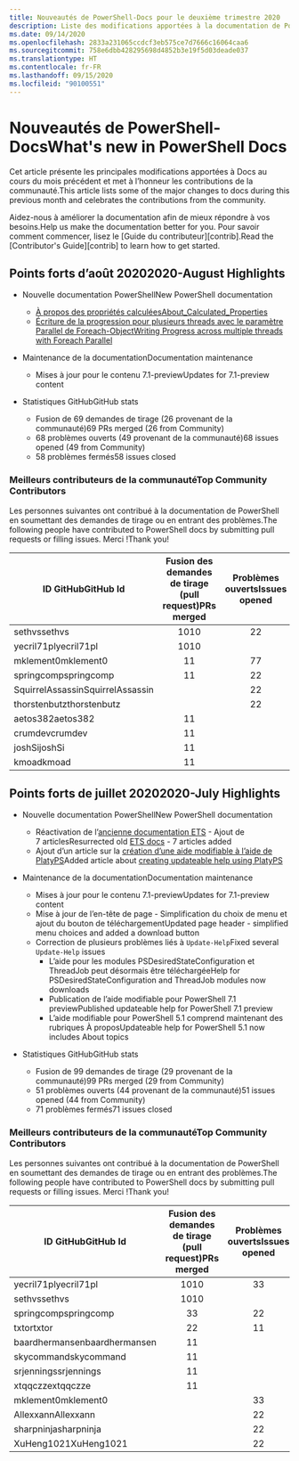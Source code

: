 ```yaml
---
title: Nouveautés de PowerShell-Docs pour le deuxième trimestre 2020
description: Liste des modifications apportées à la documentation de PowerShell.
ms.date: 09/14/2020
ms.openlocfilehash: 2833a231065ccdcf3eb575ce7d7666c16064caa6
ms.sourcegitcommit: 758e6dbb428295698d4852b3e19f5d03deade037
ms.translationtype: HT
ms.contentlocale: fr-FR
ms.lasthandoff: 09/15/2020
ms.locfileid: "90100551"
---
```

# <a name="whats-new-in-powershell-docs"></a><span data-ttu-id="8e405-103">Nouveautés de PowerShell-Docs</span><span class="sxs-lookup"><span data-stu-id="8e405-103">What's new in PowerShell Docs</span></span>

<span data-ttu-id="8e405-104">Cet article présente les principales modifications apportées à Docs au cours du mois précédent et met à l’honneur les contributions de la communauté.</span><span class="sxs-lookup"><span data-stu-id="8e405-104">This article lists some of the major changes to docs during this previous month and celebrates the contributions from the community.</span></span>

<span data-ttu-id="8e405-105">Aidez-nous à améliorer la documentation afin de mieux répondre à vos besoins.</span><span class="sxs-lookup"><span data-stu-id="8e405-105">Help us make the documentation better for you.</span></span> <span data-ttu-id="8e405-106">Pour savoir comment commencer, lisez le [Guide du contributeur][contrib].</span><span class="sxs-lookup"><span data-stu-id="8e405-106">Read the [Contributor's Guide][contrib] to learn how to get started.</span></span>

## <a name="2020-august-highlights"></a><span data-ttu-id="8e405-107">Points forts d’août 2020</span><span class="sxs-lookup"><span data-stu-id="8e405-107">2020-August Highlights</span></span>

- <span data-ttu-id="8e405-108">Nouvelle documentation PowerShell</span><span class="sxs-lookup"><span data-stu-id="8e405-108">New PowerShell documentation</span></span>
  - [<span data-ttu-id="8e405-109">À propos des propriétés calculées</span><span class="sxs-lookup"><span data-stu-id="8e405-109">About_Calculated_Properties</span></span>](/powershell/module/microsoft.powershell.core/about/about_calculated_properties)
  - [<span data-ttu-id="8e405-110">Écriture de la progression pour plusieurs threads avec le paramètre Parallel de Foreach-Object</span><span class="sxs-lookup"><span data-stu-id="8e405-110">Writing Progress across multiple threads with Foreach Parallel</span></span>](/powershell/scripting/learn/deep-dives/write-progress-across-multiple-threads)
- <span data-ttu-id="8e405-111">Maintenance de la documentation</span><span class="sxs-lookup"><span data-stu-id="8e405-111">Documentation maintenance</span></span>
  - <span data-ttu-id="8e405-112">Mises à jour pour le contenu 7.1-preview</span><span class="sxs-lookup"><span data-stu-id="8e405-112">Updates for 7.1-preview content</span></span>

- <span data-ttu-id="8e405-113">Statistiques GitHub</span><span class="sxs-lookup"><span data-stu-id="8e405-113">GitHub stats</span></span>
  - <span data-ttu-id="8e405-114">Fusion de 69 demandes de tirage (26 provenant de la communauté)</span><span class="sxs-lookup"><span data-stu-id="8e405-114">69 PRs merged (26 from Community)</span></span>
  - <span data-ttu-id="8e405-115">68 problèmes ouverts (49 provenant de la communauté)</span><span class="sxs-lookup"><span data-stu-id="8e405-115">68 issues opened (49 from Community)</span></span>
  - <span data-ttu-id="8e405-116">58 problèmes fermés</span><span class="sxs-lookup"><span data-stu-id="8e405-116">58 issues closed</span></span>

### <a name="top-community-contributors"></a><span data-ttu-id="8e405-117">Meilleurs contributeurs de la communauté</span><span class="sxs-lookup"><span data-stu-id="8e405-117">Top Community Contributors</span></span>

<span data-ttu-id="8e405-118">Les personnes suivantes ont contribué à la documentation de PowerShell en soumettant des demandes de tirage ou en entrant des problèmes.</span><span class="sxs-lookup"><span data-stu-id="8e405-118">The following people have contributed to PowerShell docs by submitting pull requests or filling issues.</span></span> <span data-ttu-id="8e405-119">Merci !</span><span class="sxs-lookup"><span data-stu-id="8e405-119">Thank you!</span></span>

|    <span data-ttu-id="8e405-120">ID GitHub</span><span class="sxs-lookup"><span data-stu-id="8e405-120">GitHub Id</span></span>     | <span data-ttu-id="8e405-121">Fusion des demandes de tirage (pull request)</span><span class="sxs-lookup"><span data-stu-id="8e405-121">PRs merged</span></span> | <span data-ttu-id="8e405-122">Problèmes ouverts</span><span class="sxs-lookup"><span data-stu-id="8e405-122">Issues opened</span></span> |
| ---------------- | :--------: | :-----------: |
| <span data-ttu-id="8e405-123">sethvs</span><span class="sxs-lookup"><span data-stu-id="8e405-123">sethvs</span></span>           |     <span data-ttu-id="8e405-124">10</span><span class="sxs-lookup"><span data-stu-id="8e405-124">10</span></span>     |       <span data-ttu-id="8e405-125">2</span><span class="sxs-lookup"><span data-stu-id="8e405-125">2</span></span>       |
| <span data-ttu-id="8e405-126">yecril71pl</span><span class="sxs-lookup"><span data-stu-id="8e405-126">yecril71pl</span></span>       |     <span data-ttu-id="8e405-127">10</span><span class="sxs-lookup"><span data-stu-id="8e405-127">10</span></span>     |               |
| <span data-ttu-id="8e405-128">mklement0</span><span class="sxs-lookup"><span data-stu-id="8e405-128">mklement0</span></span>        |     <span data-ttu-id="8e405-129">1</span><span class="sxs-lookup"><span data-stu-id="8e405-129">1</span></span>      |       <span data-ttu-id="8e405-130">7</span><span class="sxs-lookup"><span data-stu-id="8e405-130">7</span></span>       |
| <span data-ttu-id="8e405-131">springcomp</span><span class="sxs-lookup"><span data-stu-id="8e405-131">springcomp</span></span>       |     <span data-ttu-id="8e405-132">1</span><span class="sxs-lookup"><span data-stu-id="8e405-132">1</span></span>      |       <span data-ttu-id="8e405-133">2</span><span class="sxs-lookup"><span data-stu-id="8e405-133">2</span></span>       |
| <span data-ttu-id="8e405-134">SquirrelAssassin</span><span class="sxs-lookup"><span data-stu-id="8e405-134">SquirrelAssassin</span></span> |            |       <span data-ttu-id="8e405-135">2</span><span class="sxs-lookup"><span data-stu-id="8e405-135">2</span></span>       |
| <span data-ttu-id="8e405-136">thorstenbutz</span><span class="sxs-lookup"><span data-stu-id="8e405-136">thorstenbutz</span></span>     |            |       <span data-ttu-id="8e405-137">2</span><span class="sxs-lookup"><span data-stu-id="8e405-137">2</span></span>       |
| <span data-ttu-id="8e405-138">aetos382</span><span class="sxs-lookup"><span data-stu-id="8e405-138">aetos382</span></span>         |     <span data-ttu-id="8e405-139">1</span><span class="sxs-lookup"><span data-stu-id="8e405-139">1</span></span>      |               |
| <span data-ttu-id="8e405-140">crumdev</span><span class="sxs-lookup"><span data-stu-id="8e405-140">crumdev</span></span>          |     <span data-ttu-id="8e405-141">1</span><span class="sxs-lookup"><span data-stu-id="8e405-141">1</span></span>      |               |
| <span data-ttu-id="8e405-142">joshSi</span><span class="sxs-lookup"><span data-stu-id="8e405-142">joshSi</span></span>           |     <span data-ttu-id="8e405-143">1</span><span class="sxs-lookup"><span data-stu-id="8e405-143">1</span></span>      |               |
| <span data-ttu-id="8e405-144">kmoad</span><span class="sxs-lookup"><span data-stu-id="8e405-144">kmoad</span></span>            |     <span data-ttu-id="8e405-145">1</span><span class="sxs-lookup"><span data-stu-id="8e405-145">1</span></span>      |               |

## <a name="2020-july-highlights"></a><span data-ttu-id="8e405-146">Points forts de juillet 2020</span><span class="sxs-lookup"><span data-stu-id="8e405-146">2020-July Highlights</span></span>

- <span data-ttu-id="8e405-147">Nouvelle documentation PowerShell</span><span class="sxs-lookup"><span data-stu-id="8e405-147">New PowerShell documentation</span></span>
  - <span data-ttu-id="8e405-148">Réactivation de l’[ancienne documentation ETS](/powershell/scripting/developer/ets/overview) - Ajout de 7 articles</span><span class="sxs-lookup"><span data-stu-id="8e405-148">Resurrected old [ETS docs](/powershell/scripting/developer/ets/overview) - 7 articles added</span></span>
  - <span data-ttu-id="8e405-149">Ajout d’un article sur la [création d’une aide modifiable à l’aide de PlatyPS](/powershell/scripting/dev-cross-plat/create-help-using-platyps)</span><span class="sxs-lookup"><span data-stu-id="8e405-149">Added article about [creating updateable help using PlatyPS](/powershell/scripting/dev-cross-plat/create-help-using-platyps)</span></span>
- <span data-ttu-id="8e405-150">Maintenance de la documentation</span><span class="sxs-lookup"><span data-stu-id="8e405-150">Documentation maintenance</span></span>
  - <span data-ttu-id="8e405-151">Mises à jour pour le contenu 7.1-preview</span><span class="sxs-lookup"><span data-stu-id="8e405-151">Updates for 7.1-preview content</span></span>
  - <span data-ttu-id="8e405-152">Mise à jour de l’en-tête de page - Simplification du choix de menu et ajout du bouton de téléchargement</span><span class="sxs-lookup"><span data-stu-id="8e405-152">Updated page header - simplified menu choices and added a download button</span></span>
  - <span data-ttu-id="8e405-153">Correction de plusieurs problèmes liés à `Update-Help`</span><span class="sxs-lookup"><span data-stu-id="8e405-153">Fixed several `Update-Help` issues</span></span>
    - <span data-ttu-id="8e405-154">L’aide pour les modules PSDesiredStateConfiguration et ThreadJob peut désormais être téléchargée</span><span class="sxs-lookup"><span data-stu-id="8e405-154">Help for PSDesiredStateConfiguration and ThreadJob modules now downloads</span></span>
    - <span data-ttu-id="8e405-155">Publication de l’aide modifiable pour PowerShell 7.1 preview</span><span class="sxs-lookup"><span data-stu-id="8e405-155">Published updateable help for PowerShell 7.1 preview</span></span>
    - <span data-ttu-id="8e405-156">L’aide modifiable pour PowerShell 5.1 comprend maintenant des rubriques À propos</span><span class="sxs-lookup"><span data-stu-id="8e405-156">Updateable help for PowerShell 5.1 now includes About topics</span></span>

- <span data-ttu-id="8e405-157">Statistiques GitHub</span><span class="sxs-lookup"><span data-stu-id="8e405-157">GitHub stats</span></span>
  - <span data-ttu-id="8e405-158">Fusion de 99 demandes de tirage (29 provenant de la communauté)</span><span class="sxs-lookup"><span data-stu-id="8e405-158">99 PRs merged (29 from Community)</span></span>
  - <span data-ttu-id="8e405-159">51 problèmes ouverts (44 provenant de la communauté)</span><span class="sxs-lookup"><span data-stu-id="8e405-159">51 issues opened (44 from Community)</span></span>
  - <span data-ttu-id="8e405-160">71 problèmes fermés</span><span class="sxs-lookup"><span data-stu-id="8e405-160">71 issues closed</span></span>

### <a name="top-community-contributors"></a><span data-ttu-id="8e405-161">Meilleurs contributeurs de la communauté</span><span class="sxs-lookup"><span data-stu-id="8e405-161">Top Community Contributors</span></span>

<span data-ttu-id="8e405-162">Les personnes suivantes ont contribué à la documentation de PowerShell en soumettant des demandes de tirage ou en entrant des problèmes.</span><span class="sxs-lookup"><span data-stu-id="8e405-162">The following people have contributed to PowerShell docs by submitting pull requests or filling issues.</span></span> <span data-ttu-id="8e405-163">Merci !</span><span class="sxs-lookup"><span data-stu-id="8e405-163">Thank you!</span></span>

|   <span data-ttu-id="8e405-164">ID GitHub</span><span class="sxs-lookup"><span data-stu-id="8e405-164">GitHub Id</span></span>    | <span data-ttu-id="8e405-165">Fusion des demandes de tirage (pull request)</span><span class="sxs-lookup"><span data-stu-id="8e405-165">PRs merged</span></span> | <span data-ttu-id="8e405-166">Problèmes ouverts</span><span class="sxs-lookup"><span data-stu-id="8e405-166">Issues opened</span></span> |
| -------------- | :--------: | :-----------: |
| <span data-ttu-id="8e405-167">yecril71pl</span><span class="sxs-lookup"><span data-stu-id="8e405-167">yecril71pl</span></span>     |     <span data-ttu-id="8e405-168">10</span><span class="sxs-lookup"><span data-stu-id="8e405-168">10</span></span>     |       <span data-ttu-id="8e405-169">3</span><span class="sxs-lookup"><span data-stu-id="8e405-169">3</span></span>       |
| <span data-ttu-id="8e405-170">sethvs</span><span class="sxs-lookup"><span data-stu-id="8e405-170">sethvs</span></span>         |     <span data-ttu-id="8e405-171">10</span><span class="sxs-lookup"><span data-stu-id="8e405-171">10</span></span>     |               |
| <span data-ttu-id="8e405-172">springcomp</span><span class="sxs-lookup"><span data-stu-id="8e405-172">springcomp</span></span>     |     <span data-ttu-id="8e405-173">3</span><span class="sxs-lookup"><span data-stu-id="8e405-173">3</span></span>      |       <span data-ttu-id="8e405-174">2</span><span class="sxs-lookup"><span data-stu-id="8e405-174">2</span></span>       |
| <span data-ttu-id="8e405-175">txtor</span><span class="sxs-lookup"><span data-stu-id="8e405-175">txtor</span></span>          |     <span data-ttu-id="8e405-176">2</span><span class="sxs-lookup"><span data-stu-id="8e405-176">2</span></span>      |       <span data-ttu-id="8e405-177">1</span><span class="sxs-lookup"><span data-stu-id="8e405-177">1</span></span>       |
| <span data-ttu-id="8e405-178">baardhermansen</span><span class="sxs-lookup"><span data-stu-id="8e405-178">baardhermansen</span></span> |     <span data-ttu-id="8e405-179">1</span><span class="sxs-lookup"><span data-stu-id="8e405-179">1</span></span>      |               |
| <span data-ttu-id="8e405-180">skycommand</span><span class="sxs-lookup"><span data-stu-id="8e405-180">skycommand</span></span>     |     <span data-ttu-id="8e405-181">1</span><span class="sxs-lookup"><span data-stu-id="8e405-181">1</span></span>      |               |
| <span data-ttu-id="8e405-182">srjennings</span><span class="sxs-lookup"><span data-stu-id="8e405-182">srjennings</span></span>     |     <span data-ttu-id="8e405-183">1</span><span class="sxs-lookup"><span data-stu-id="8e405-183">1</span></span>      |               |
| <span data-ttu-id="8e405-184">xtqqczze</span><span class="sxs-lookup"><span data-stu-id="8e405-184">xtqqczze</span></span>       |     <span data-ttu-id="8e405-185">1</span><span class="sxs-lookup"><span data-stu-id="8e405-185">1</span></span>      |               |
| <span data-ttu-id="8e405-186">mklement0</span><span class="sxs-lookup"><span data-stu-id="8e405-186">mklement0</span></span>      |            |       <span data-ttu-id="8e405-187">3</span><span class="sxs-lookup"><span data-stu-id="8e405-187">3</span></span>       |
| <span data-ttu-id="8e405-188">Allexxann</span><span class="sxs-lookup"><span data-stu-id="8e405-188">Allexxann</span></span>      |            |       <span data-ttu-id="8e405-189">2</span><span class="sxs-lookup"><span data-stu-id="8e405-189">2</span></span>       |
| <span data-ttu-id="8e405-190">sharpninja</span><span class="sxs-lookup"><span data-stu-id="8e405-190">sharpninja</span></span>     |            |       <span data-ttu-id="8e405-191">2</span><span class="sxs-lookup"><span data-stu-id="8e405-191">2</span></span>       |
| <span data-ttu-id="8e405-192">XuHeng1021</span><span class="sxs-lookup"><span data-stu-id="8e405-192">XuHeng1021</span></span>     |            |       <span data-ttu-id="8e405-193">2</span><span class="sxs-lookup"><span data-stu-id="8e405-193">2</span></span>       |

